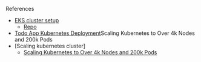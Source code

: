 References

- [EKS cluster setup](https://medium.com/swlh/deploy-kubernetes-and-a-restful-api-on-aws-in-just-20-minutes-353372da6216)
  - [Repo](https://github.com/dtraskas/dev-cluster1)
- [Todo App Kubernetes Deployment](https://github.com/dtraskas/todoapp)Scaling Kubernetes to Over 4k Nodes and 200k Pods
- [Scaling kubernetes cluster]
  - [Scaling Kubernetes to Over 4k Nodes and 200k Pods](https://medium.com/paypal-tech/scaling-kubernetes-to-over-4k-nodes-and-200k-pods-29988fad6ed)
